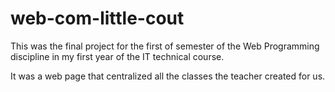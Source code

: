 # web-com-little-cout

This was the final project for the first of semester of the Web Programming discipline in my first year of the IT technical course.

It was a web page that centralized all the classes the teacher created for us.
